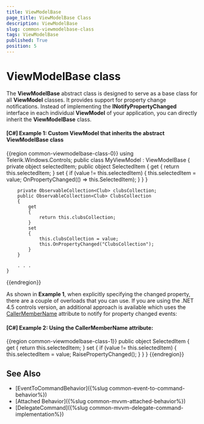 ```yaml
---
title: ViewModelBase
page_title: ViewModelBase Class
description: ViewModelBase
slug: common-viewmodelbase-class
tags: ViewModelBase
published: True
position: 5
---
```


# ViewModelBase class

The **ViewModelBase** abstract class is designed to serve as a base class for all **ViewModel** classes. It provides support for property change notifications. Instead of implementing the **INotifyPropertyChanged** interface in each individual **ViewModel** of your application, you can directly inherit the **ViewModelBase** class. 

#### **[C#] Example 1: Custom ViewModel that inherits the abstract ViewModelBase class**
{{region common-viewmodelbase-class-0}}
    using Telerik.Windows.Controls;
    public class MyViewModel : ViewModelBase
    {
        private object selectedItem;
        public object SelectedItem
        {
            get { return this.selectedItem; }
            set
            {
                if (value != this.selectedItem)
                {
                    this.selectedItem = value;
                    OnPropertyChanged(() => this.SelectedItem);
                }
            }
        }

        private ObservableCollection<Club> clubsCollection;
        public ObservableCollection<Club> ClubsCollection
        {
            get
            {
                return this.clubsCollection;
            }
            set
            {
                this.clubsCollection = value;
                this.OnPropertyChanged("ClubsCollection");
            }
        }

		. . .
    }
{{endregion}}

As shown in **Example 1**, when explicitly specifying the changed property, there are a couple of overloads that you can use. If you are using the .NET 4.5 controls version, an additional approach is available which uses the [CallerMemberName](https://msdn.microsoft.com/en-us/library/system.runtime.compilerservices.callermembernameattribute(v=vs.110).aspx) attribute to notify for property changed events:

#### **[C#] Example 2: Using the CallerMemberName attribute**:
{{region common-viewmodelbase-class-1}}
        public object SelectedItem
        {
            get { return this.selectedItem; }
            set
            {
                if (value != this.selectedItem)
                {
                    this.selectedItem = value;
                    RaisePropertyChanged();
                }
            }
        }
{{endregion}}


## See Also

* [EventToCommandBehavior]({%slug common-event-to-command-behavior%})
* [Attached Behavior]({%slug common-mvvm-attached-behavior%})
* [DelegateCommand]({%slug common-mvvm-delegate-command-implementation%})
